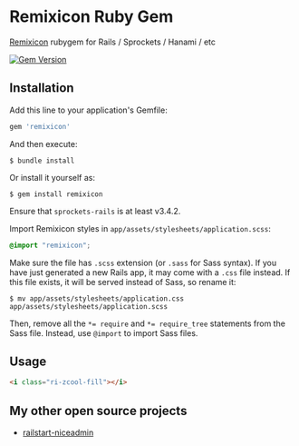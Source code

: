 # Remixicon Ruby Gem

[Remixicon](https://remixicon.com/) rubygem for Rails / Sprockets / Hanami / etc

[![Gem Version](https://badge.fury.io/rb/remixicon.svg)](https://badge.fury.io/rb/remixicon)

## Installation

Add this line to your application's Gemfile:

```ruby
gem 'remixicon'
```

And then execute:

    $ bundle install

Or install it yourself as:

    $ gem install remixicon

Ensure that `sprockets-rails` is at least v3.4.2.

Import Remixicon styles in `app/assets/stylesheets/application.scss`:

```scss
@import "remixicon";
```

Make sure the file has `.scss` extension (or `.sass` for Sass syntax). If you have just generated a new Rails app,
it may come with a `.css` file instead. If this file exists, it will be served instead of Sass, so rename it:

```console
$ mv app/assets/stylesheets/application.css app/assets/stylesheets/application.scss
```

Then, remove all the `*= require` and `*= require_tree` statements from the Sass file. Instead, use `@import` to import Sass files.

## Usage

```html
<i class="ri-zcool-fill"></i>
```

## My other open source projects

- [railstart-niceadmin](https://github.com/hfpp2012/railstart-niceadmin)
